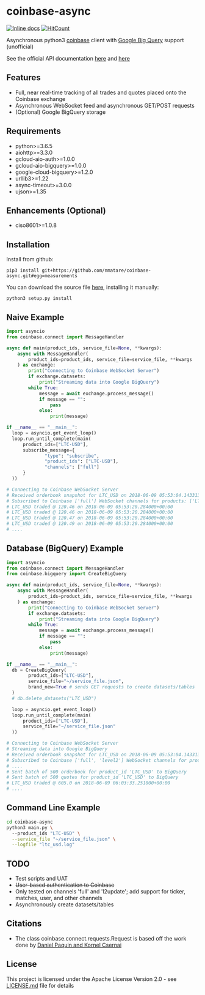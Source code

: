 # coinbase-async

[![Inline docs](http://inch-ci.org/github/dwyl/hapi-auth-jwt2.svg?branch=master)](http://inch-ci.org/github/dwyl/hapi-auth-jwt2)
[![HitCount](http://hits.dwyl.io/nmatare/coinbase-async.svg)](http://hits.dwyl.io/nmatare/coinbase-async)

Asynchronous python3 [coinbase](https://www.coinbase.com/) client with [Google 
Big Query](https://cloud.google.com/bigquery/) support (unofficial)

See the official API documentation [here](https://docs.prime.coinbase.com/) and
[here](https://cloud.google.com/bigquery/docs/)

## Features

  * Full, near real-time tracking of all trades and quotes placed onto the Coinbase
    exchange
  * Asynchronous WebSocket feed and asynchronous GET/POST requests
  * (Optional) Google BigQuery storage 

## Requirements
  
  * python>=3.6.5
  * aiohttp>=3.3.0
  * gcloud-aio-auth>=1.0.0
  * gcloud-aio-bigquery>=1.0.0
  * google-cloud-bigquery>=1.2.0
  * urllib3>=1.22
  * async-timeout>=3.0.0
  * ujson>=1.35

## Enhancements (Optional)

  * ciso8601>=1.0.8

## Installation

Install from github:

    pip3 install git+https://github.com/nmatare/coinbase-async.git#egg=measurements

You can download the source file [here](https://github.com/nmatare/coinbase-async/archive/master.zip), installing it manually:

    python3 setup.py install

## Naive Example

```python
import asyncio
from coinbase.connect import MessageHandler

async def main(product_ids, service_file=None, **kwargs): 
    async with MessageHandler(
        product_ids=product_ids, service_file=service_file, **kwargs
    ) as exchange:
        print("Connecting to Coinbase WebSocket Server")
        if exchange.datasets:
            print("Streaming data into Google BigQuery")
        while True:
            message = await exchange.process_message()
            if message == "":
                pass
            else:
                print(message)

if __name__ == "__main__":
  loop = asyncio.get_event_loop()
  loop.run_until_complete(main(
      product_ids=["LTC-USD"],
      subscribe_message={
              "type": "subscribe",
              "product_ids": ["LTC-USD"],
              "channels": ["full"]
      }
  ))

# Connecting to Coinbase WebSocket Server
# Received orderbook snapshot for LTC_USD on 2018-06-09 05:53:04.143313
# Subscribed to Coinbase ['full'] WebSocket channels for products: ['LTC_USD']
# LTC_USD traded @ 120.46 on 2018-06-09 05:53:20.284000+00:00  
# LTC_USD traded @ 120.46 on 2018-06-09 05:53:20.284000+00:00  
# LTC_USD traded @ 120.47 on 2018-06-09 05:53:20.284000+00:00  
# LTC_USD traded @ 120.49 on 2018-06-09 05:53:20.284000+00:00
# ....

```

## Database (BigQuery) Example

```python
import asyncio
from coinbase.connect import MessageHandler
from coinbase.bigquery import CreateBigQuery

async def main(product_ids, service_file=None, **kwargs): 
    async with MessageHandler(
        product_ids=product_ids, service_file=service_file, **kwargs
    ) as exchange:
        print("Connecting to Coinbase WebSocket Server")
        if exchange.datasets:
            print("Streaming data into Google BigQuery")
        while True:
            message = await exchange.process_message()
            if message == "":
                pass
            else:
                print(message)

if __name__ == "__main__":
  db = CreateBigQuery(
        product_ids=["LTC-USD"],
        service_file="~/service_file.json",
        brand_new=True # sends GET requests to create datasets/tables
  )
  # db.delete_datasets("LTC_USD")

  loop = asyncio.get_event_loop()
  loop.run_until_complete(main(
      product_ids=["LTC-USD"],
      service_file="~/service_file.json"
  ))

# Connecting to Coinbase WebSocket Server
# Streaming data into Google BigQuery 
# Received orderbook snapshot for LTC_USD on 2018-06-09 05:53:04.143313
# Subscribed to Coinbase ['full', 'level2'] WebSocket channels for products: ['LTC_USD']
# ....
# Sent batch of 500 orderbook for product_id 'LTC_USD' to BigQuery
# Sent batch of 500 quotes for product_id 'LTC_USD' to BigQuery
# LTC_USD traded @ 605.0 on 2018-06-09 06:03:33.251000+00:00
# ....

```

## Command Line Example 

```bash
cd coinbase-async
python3 main.py \ 
  --product_ids "LTC-USD" \
  --service_file "~/service_file.json" \
  --logfile "ltc_usd.log"

```

## TODO
  
  * Test scripts and UAT
  * ~~User-based authentication to Coinbase~~
  * Only tested on channels 'full' and 'l2update'; add support for ticker,
    matches, user, and other channels
  * Asynchronously create datasets/tables

## Citations

  * The class coinbase.connect.requests.Request is based off the work done by
  [Daniel Paquin and Kornel Csernai](https://github.com/csko/gdax-python-api)

## License

This project is licensed under the Apache License Version 2.0 - see 
[LICENSE.md](https://github.com/nmatare/coinbase-async/blob/master/README.md) 
file for details

